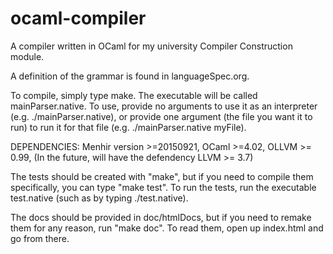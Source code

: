 # ocaml-compiler

A compiler written in OCaml for my university Compiler Construction module.

A definition of the grammar is found in languageSpec.org.

To compile, simply type make. The executable will be called mainParser.native. To use, provide no arguments to use it as an interpreter (e.g. ./mainParser.native), or provide one argument (the file you want it to run) to run it for that file (e.g. ./mainParser.native myFile).

DEPENDENCIES: Menhir version >=20150921, OCaml >=4.02, OLLVM >= 0.99, (In the future, will have the defendency LLVM >= 3.7)

The tests should be created with "make", but if you need to compile them specifically, you can type "make test". To run the tests, run the executable test.native (such as by typing ./test.native).

The docs should be provided in doc/htmlDocs, but if you need to remake them for any reason, run "make doc". To read them, open up index.html and go from there.


